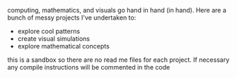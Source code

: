 computing, mathematics, and visuals go hand in hand (in hand). Here are a bunch of messy projects I've undertaken to:

- explore cool patterns
- create visual simulations
- explore mathematical concepts

this is a sandbox so there are no read me files for each project. If necessary any compile instructions will be commented in the code
